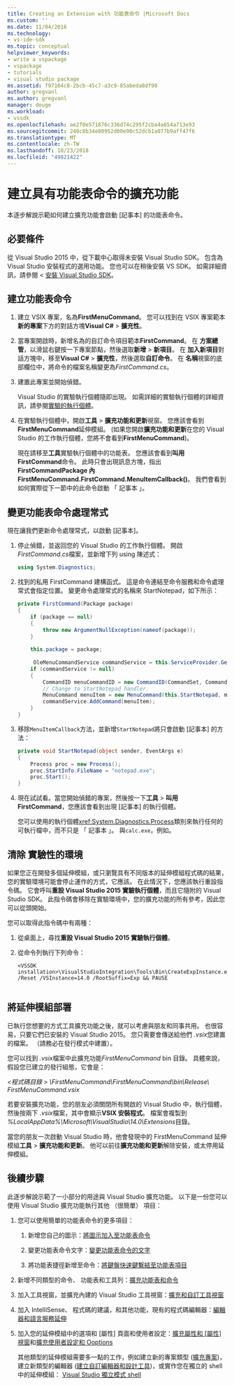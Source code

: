 ```yaml
---
title: Creating an Extension with 功能表命令 |Microsoft Docs
ms.custom: ''
ms.date: 11/04/2016
ms.technology:
- vs-ide-sdk
ms.topic: conceptual
helpviewer_keywords:
- write a vspackage
- vspackage
- tutorials
- visual studio package
ms.assetid: f97104c8-2bcb-45c7-a3c9-85abeda8df98
author: gregvanl
ms.author: gregvanl
manager: douge
ms.workload:
- vssdk
ms.openlocfilehash: ae2f0e571876c336d74c295f2cba4a654a713e93
ms.sourcegitcommit: 240c8b34e80952d00e90c52dcb1a077b9aff47f6
ms.translationtype: MT
ms.contentlocale: zh-TW
ms.lasthandoff: 10/23/2018
ms.locfileid: "49821422"
---
```

# <a name="create-an-extension-with-a-menu-command"></a>建立具有功能表命令的擴充功能
本逐步解說示範如何建立擴充功能會啟動 [記事本] 的功能表命令。  
  
## <a name="prerequisites"></a>必要條件  
 從 Visual Studio 2015 中，從下載中心取得未安裝 Visual Studio SDK。 包含為 Visual Studio 安裝程式的選用功能。 您也可以在稍後安裝 VS SDK。 如需詳細資訊，請參閱 <<c0> [ 安裝 Visual Studio SDK](../extensibility/installing-the-visual-studio-sdk.md)。  
  
## <a name="create-a-menu-command"></a>建立功能表命令  
  
1.  建立 VSIX 專案，名為**FirstMenuCommand**。 您可以找到在 VSIX 專案範本**新的專案**下方的對話方塊**Visual C#** > **擴充性**。  
  
2.  當專案開啟時，新增名為的自訂命令項目範本**FirstCommand**。 在 **方案總管**，以滑鼠右鍵按一下專案節點，然後選取**新增** > **新項目**。 在 **加入新項目**對話方塊中，移至**Visual C#** > **擴充性**，然後選取**自訂命令**。 在 **名稱**視窗的底部欄位中，將命令的檔案名稱變更為*FirstCommand.cs*。  
  
3.  建置此專案並開始偵錯。  
  
     Visual Studio 的實驗執行個體隨即出現。 如需詳細的實驗執行個體的詳細資訊，請參閱[實驗的執行個體](../extensibility/the-experimental-instance.md)。  
  
4.  在實驗執行個體中，開啟**工具** > **擴充功能和更新**視窗。 您應該會看到**FirstMenuCommand**延伸模組。 (如果您開啟**擴充功能和更新**在您的 Visual Studio 的工作執行個體，您將不會看到**FirstMenuCommand**)。  
  
     現在請移至**工具**實驗執行個體中的功能表。 您應該會看到**叫用 FirstCommand**命令。 此時只會出現訊息方塊，指出**FirstCommandPackage 內 FirstMenuCommand.FirstCommand.MenuItemCallback()**。 我們會看到如何實際從下一節中的此命令啟動 「 記事本 」。  
  
## <a name="change-the-menu-command-handler"></a>變更功能表命令處理常式  
 現在讓我們更新命令處理常式，以啟動 [記事本]。  
  
1.  停止偵錯，並返回您的 Visual Studio 的工作執行個體。 開啟*FirstCommand.cs*檔案，並新增下列 using 陳述式：  
  
    ```csharp  
    using System.Diagnostics;  
    ```  
  
2.  找到的私用 FirstCommand 建構函式。 這是命令連結至命令服務和命令處理常式會指定位置。 變更命令處理常式的名稱來 StartNotepad，如下所示：  
  
    ```csharp  
    private FirstCommand(Package package)  
    {  
        if (package == null)  
        {  
            throw new ArgumentNullException(nameof(package));  
        }  
  
        this.package = package;  
  
         OleMenuCommandService commandService = this.ServiceProvider.GetService(typeof(IMenuCommandService)) as OleMenuCommandService;  
        if (commandService != null)  
        {  
            CommandID menuCommandID = new CommandID(CommandSet, CommandId);  
            // Change to StartNotepad handler.  
            MenuCommand menuItem = new MenuCommand(this.StartNotepad, menuCommandID);  
            commandService.AddCommand(menuItem);  
        }  
    }  
    ```  
  
3.  移除`MenuItemCallback`方法，並新增`StartNotepad`將只會啟動 [記事本] 的方法：  
  
    ```csharp  
    private void StartNotepad(object sender, EventArgs e)  
    {  
        Process proc = new Process();  
        proc.StartInfo.FileName = "notepad.exe";  
        proc.Start();  
    }  
    ```  
  
4.  現在試試看。當您開始偵錯的專案，然後按一下**工具** > **叫用 FirstCommand**，您應該會看到出現 [記事本] 的執行個體。  
  
     您可以使用的執行個體<xref:System.Diagnostics.Process>類別來執行任何的可執行檔中，而不只是 「 記事本 」。 與`calc.exe`，例如。  
  
## <a name="clean-up-the-experimental-environment"></a>清除 實驗性的環境  
 如果您正在開發多個延伸模組，或只瀏覽具有不同版本的延伸模組程式碼的結果，您的實驗環境可能會停止運作的方式，它應該。 在此情況下，您應該執行重設指令碼。 它會呼叫**重設 Visual Studio 2015 實驗執行個體**，而且它隨附的 Visual Studio SDK。 此指令碼會移除在實驗環境中，您的擴充功能的所有參考，因此您可以從頭開始。  
  
 您可以取得此指令碼中有兩種：  
  
1.  從桌面上，尋找**重設 Visual Studio 2015 實驗執行個體**。  
  
2.  從命令列執行下列命令：  
  
    ```  
    <VSSDK installation>\VisualStudioIntegration\Tools\Bin\CreateExpInstance.exe /Reset /VSInstance=14.0 /RootSuffix=Exp && PAUSE  
  
    ```  
  
## <a name="deploy-your-extension"></a>將延伸模組部署  
 已執行您想要的方式工具擴充功能之後，就可以考慮與朋友和同事共用。 也很容易，只要它們已安裝的 Visual Studio 2015。 您只需要會傳送給他們 *.vsix*您建置的檔案。 （請務必在發行模式中建置）。  
  
 您可以找到 *.vsix*檔案中此擴充功能*FirstMenuCommand* bin 目錄。 具體來說，假設您已建立的發行組態，它會是：  
  
 *\<程式碼目錄 > \FirstMenuCommand\FirstMenuCommand\bin\Release\ FirstMenuCommand.vsix*  
  
 若要安裝擴充功能，您的朋友必須關閉所有開啟的 Visual Studio 中，執行個體，然後按兩下 *.vsix*檔案，其中會顯示**VSIX 安裝程式**。 檔案會複製到 *%LocalAppData%\Microsoft\VisualStudio\14.0\Extensions*目錄。  
  
 當您的朋友一次啟動 Visual Studio 時，他會發現中的 FirstMenuCommand 延伸模組**工具** > **擴充功能和更新**。 他可以前往**擴充功能和更新**解除安裝，或太停用延伸模組。  
  
## <a name="next-steps"></a>後續步驟  
 此逐步解說示範了一小部分的用途與 Visual Studio 擴充功能。 以下是一份您可以使用 Visual Studio 擴充功能執行其他 （很簡單） 項目：  
  
1. 您可以使用簡單的功能表命令的更多項目：  
  
   1.  新增您自己的圖示：[將圖示加入至功能表命令](../extensibility/adding-icons-to-menu-commands.md)  
  
   2.  變更功能表命令文字：[變更功能表命令的文字](../extensibility/changing-the-text-of-a-menu-command.md)  
  
   3.  將功能表捷徑新增至命令：[將鍵盤快速鍵繫結至功能表項目](../extensibility/binding-keyboard-shortcuts-to-menu-items.md)  
  
2. 新增不同類型的命令、 功能表和工具列：[擴充功能表和命令](../extensibility/extending-menus-and-commands.md)  
  
3. 加入工具視窗，並擴充內建的 Visual Studio 工具視窗：[擴充和自訂工具視窗](../extensibility/extending-and-customizing-tool-windows.md)  
  
4. 加入 IntelliSense、 程式碼的建議，和其他功能，現有的程式碼編輯器：[編輯器和語言服務延伸](../extensibility/extending-the-editor-and-language-services.md)  
  
5. 加入您的延伸模組中的選項和 [屬性] 頁面和使用者設定：[擴充屬性和 [屬性] 視窗](../extensibility/extending-properties-and-the-property-window.md)和[擴充使用者設定和 Ooptions](../extensibility/extending-user-settings-and-options.md)  
  
   其他類型的延伸模組需要多一點的工作，例如建立新的專案類型 ([擴充專案](../extensibility/extending-projects.md))，建立新類型的編輯器 ([建立自訂編輯器和設計工具](../extensibility/creating-custom-editors-and-designers.md))，或實作您在獨立的 shell 中的延伸模組： [Visual Studio 獨立模式 shell](../extensibility/visual-studio-isolated-shell.md)